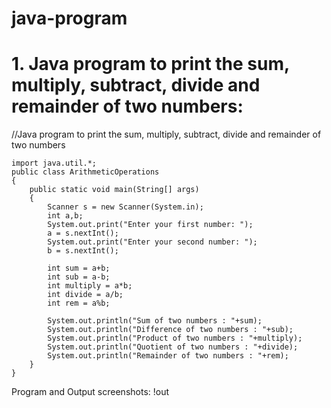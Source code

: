 # java-program
# 1. Java program to print the sum, multiply, subtract, divide and remainder of two numbers:
//Java program to print the sum, multiply, subtract, divide and remainder of two numbers
~~~
import java.util.*;
public class ArithmeticOperations
{
    public static void main(String[] args)
    {
        Scanner s = new Scanner(System.in);
        int a,b;
        System.out.print("Enter your first number: ");
        a = s.nextInt();
        System.out.print("Enter your second number: ");
        b = s.nextInt();

        int sum = a+b;
        int sub = a-b;
        int multiply = a*b;
        int divide = a/b;
        int rem = a%b;

        System.out.println("Sum of two numbers : "+sum);
        System.out.println("Difference of two numbers : "+sub);
        System.out.println("Product of two numbers : "+multiply);
        System.out.println("Quotient of two numbers : "+divide);
        System.out.println("Remainder of two numbers : "+rem);
    }
}
~~~
Program and Output screenshots:
!out[](prog1.out)
